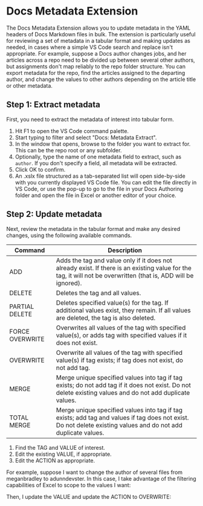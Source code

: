 # Docs Metadata Extension

The Docs Metadata Extension allows you to update metadata in the YAML headers of Docs Markdown files in bulk. The extension is particularly useful for reviewing a set of metadata in a tabular format and making updates as needed, in cases where a simple VS Code search and replace isn't appropriate. For example, suppose a Docs author changes jobs, and her articles across a repo need to be divided up between several other authors, but assignments don't map reliably to the repo folder structure. You can export metadata for the repo, find the articles assigned to the departing author, and change the values to other authors depending on the article title or other metadata.

## Step 1: Extract metadata

First, you need to extract the metadata of interest into tabular form.

1. Hit F1 to open the VS Code command palette.
1. Start typing to filter and select "Docs: Metadata Extract".
1. In the window that opens, browse to the folder you want to extract for. This can be the repo root or any subfolder.
1. Optionally, type the name of one metadata field to extract, such as `author`. If you don't specify a field, all metadata will be extracted.
1. Click OK to confirm.
1. An .xslx file structured as a tab-separated list will open side-by-side with you currently displayed VS Code file. You can edit the file directly in VS Code, or use the pop-up to go to the file in your Docs Authoring folder and open the file in Excel or another editor of your choice.

## Step 2: Update metadata

Next, review the metadata in the tabular format and make any desired changes, using the following available commands. 

|Command        |Description |
|---------------|------------|
|ADD            |Adds the tag and value only if it does not already exist. If there is an existing value for the tag, it will not be overwritten (that is, ADD will be ignored).|
|DELETE         |Deletes the tag and all values.|
|PARTIAL DELETE |Deletes specified value(s) for the tag. If additional values exist, they remain. If all values are deleted, the tag is also deleted.|
|FORCE OVERWRITE|Overwrites all values of the tag with specified value(s), or adds tag with specified values if it does not exist.|
|OVERWRITE      |Overwrite all values of the tag with specified value(s) if tag exists; if tag does not exist, do not add tag.|
|MERGE          |Merge unique specified values into tag if tag exists; do not add tag if it does not exist. Do not delete existing values and do not add duplicate values.|
|TOTAL MERGE    |Merge unique specified values into tag if tag exists; add tag and values if tag does not exist. Do not delete existing values and do not add duplicate values.|

1. Find the TAG and VALUE of interest.
1. Edit the existing VALUE, if appropriate.
1. Edit the ACTION as appropriate.

For example, suppose I want to change the author of several files from meganbradley to adunndevster. In this case, I take advantage of the filtering capabilities of Excel to scope to the values I want:


Then, I update the VALUE and update the ACTION to OVERWRITE:



